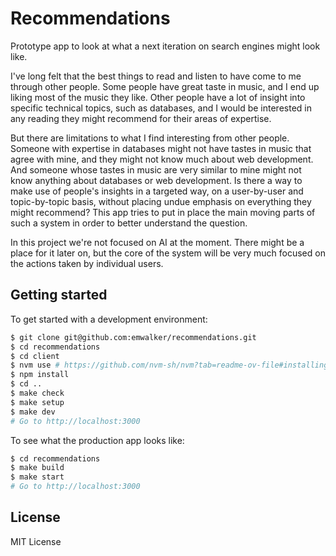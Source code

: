 # Recommendations

Prototype app to look at what a next iteration on search engines might look like.

I've long felt that the best things to read and listen to have come to me through other people.  Some people have great taste in music, and I end up liking most of the music they like.  Other people have a lot of insight into specific technical topics, such as databases, and I would be interested in any reading they might recommend for their areas of expertise.

But there are limitations to what I find interesting from other people.  Someone with expertise in databases might not have tastes in music that agree with mine, and they might not know much about web development.  And someone whose tastes in music are very similar to mine might not know anything about databases or web development.  Is there a way to make use of people's insights in a targeted way, on a user-by-user and topic-by-topic basis, without placing undue emphasis on everything they might recommend?  This app tries to put in place the main moving parts of such a system in order to better understand the question.

In this project we're not focused on AI at the moment.  There might be a place for it later on, but the core of the system will be very much focused on the actions taken by individual users.

## Getting started

To get started with a development environment:

```sh
$ git clone git@github.com:emwalker/recommendations.git
$ cd recommendations
$ cd client
$ nvm use # https://github.com/nvm-sh/nvm?tab=readme-ov-file#installing-and-updating
$ npm install
$ cd ..
$ make check
$ make setup
$ make dev
# Go to http://localhost:3000
```

To see what the production app looks like:

```sh
$ cd recommendations
$ make build
$ make start
# Go to http://localhost:3000
```

## License

MIT License
